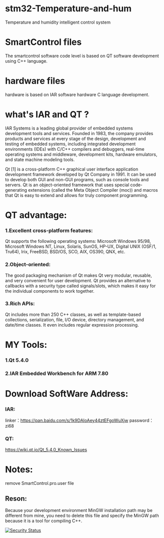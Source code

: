 # stm32-Temperature-and-hum
Temperature and humidity intelligent control system
# SmartControl files
The smartcontrol software code level is based on QT software development using C++ language.
# hardware files
hardware is based on IAR software hardware C language development.
# what's IAR and QT ?
IAR Systems is a leading global provider of embedded systems development tools and services. Founded in 1983, the company provides products and services at every stage of the design, development and testing of embedded systems, including integrated development environments (IDEs) with C/C++ compilers and debuggers, real-time operating systems and middleware, development kits, hardware emulators, and state machine modeling tools.

Qt [1] is a cross-platform C++ graphical user interface application development framework developed by Qt Company in 1991. It can be used to develop both GUI and non-GUI programs, such as console tools and servers. Qt is an object-oriented framework that uses special code-generating extensions (called the Meta Object Compiler (moc)) and macros that Qt is easy to extend and allows for truly component programming.

# QT advantage:

### 1.Excellent cross-platform features:

Qt supports the following operating systems: Microsoft Windows 95/98, Microsoft Windows NT, Linux, Solaris, SunOS, HP-UX, Digital UNIX (OSF/1, Tru64), Irix, FreeBSD, BSD/OS, SCO, AIX, OS390, QNX, etc.

### 2.Object-oriented:

The good packaging mechanism of Qt makes Qt very modular, reusable, and very convenient for user development. Qt provides an alternative to callbacks with a security type called signals/slots, which makes it easy for the individual components to work together.

### 3.Rich APIs:

Qt includes more than 250 C++ classes, as well as template-based collections, serialization, file, I/O device, directory management, and date/time classes. It even includes regular expression processing.

# MY Tools:

### 1.Qt 5.4.0
### 2.IAR Embedded Workbench for ARM 7.80

# Download SoftWare Address:
### IAR:
linker：https://pan.baidu.com/s/1k9DAIoAey44ztEFgoWuXjw 
password：zi68 
### QT:
https://wiki.qt.io/Qt_5.4.0_Known_Issues
# Notes:

remove SmartControl.pro.user file

## Reson:

Because your development environment MinGW installation path may be different from mine, you need to delete this file and specify the MinGW path because it is a tool for compiling C++.


[![Security Status](https://s.murphysec.com/badge/ZhangHalfGod/stm32-Temperature-and-hum.svg)](https://www.murphysec.com/p/ZhangHalfGod/stm32-Temperature-and-hum)

